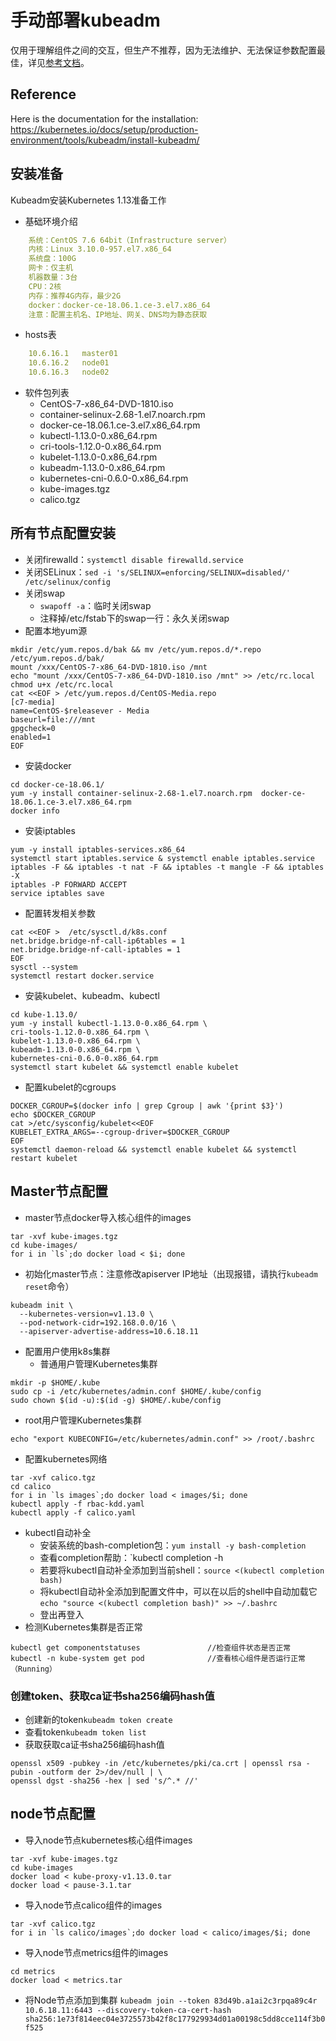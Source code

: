 # 手动部署kubeadm
仅用于理解组件之间的交互，但生产不推荐，因为无法维护、无法保证参数配置最佳，详见[参考文档](https://github.com/kelseyhightower/kubernetes-the-hard-way)。

## Reference
Here is the documentation for the installation:
https://kubernetes.io/docs/setup/production-environment/tools/kubeadm/install-kubeadm/

## 安装准备
Kubeadm安装Kubernetes 1.13准备工作 

- 基础环境介绍
```yaml
    系统：CentOS 7.6 64bit（Infrastructure server）
    内核：Linux 3.10.0-957.el7.x86_64  
    系统盘：100G
    网卡：仅主机  
    机器数量：3台
    CPU：2核
    内存：推荐4G内存，最少2G
    docker：docker-ce-18.06.1.ce-3.el7.x86_64
    注意：配置主机名、IP地址、网关、DNS均为静态获取
```
- hosts表
```yaml
    10.6.16.1	master01
    10.6.16.2	node01
    10.6.16.3	node02
```
- 软件包列表
  - CentOS-7-x86_64-DVD-1810.iso
  - container-selinux-2.68-1.el7.noarch.rpm  
  - docker-ce-18.06.1.ce-3.el7.x86_64.rpm
  - kubectl-1.13.0-0.x86_64.rpm
  - cri-tools-1.12.0-0.x86_64.rpm
  - kubelet-1.13.0-0.x86_64.rpm
  - kubeadm-1.13.0-0.x86_64.rpm
  - kubernetes-cni-0.6.0-0.x86_64.rpm
  - kube-images.tgz
  - calico.tgz

## 所有节点配置安装
- 关闭firewalld：`systemctl disable firewalld.service`
- 关闭SELinux：`sed -i 's/SELINUX=enforcing/SELINUX=disabled/' /etc/selinux/config`
- 关闭swap
  - `swapoff -a`：临时关闭swap
  - 注释掉/etc/fstab下的swap一行：永久关闭swap
- 配置本地yum源
```
mkdir /etc/yum.repos.d/bak && mv /etc/yum.repos.d/*.repo /etc/yum.repos.d/bak/
mount /xxx/CentOS-7-x86_64-DVD-1810.iso /mnt
echo "mount /xxx/CentOS-7-x86_64-DVD-1810.iso /mnt" >> /etc/rc.local
chmod u+x /etc/rc.local
cat <<EOF > /etc/yum.repos.d/CentOS-Media.repo
[c7-media]
name=CentOS-$releasever - Media
baseurl=file:///mnt
gpgcheck=0
enabled=1
EOF
```
- 安装docker
```
cd docker-ce-18.06.1/
yum -y install container-selinux-2.68-1.el7.noarch.rpm  docker-ce-18.06.1.ce-3.el7.x86_64.rpm
docker info
```
- 安装iptables
```
yum -y install iptables-services.x86_64
systemctl start iptables.service & systemctl enable iptables.service 
iptables -F && iptables -t nat -F && iptables -t mangle -F && iptables -X
iptables -P FORWARD ACCEPT
service iptables save
```
- 配置转发相关参数
```
cat <<EOF >  /etc/sysctl.d/k8s.conf
net.bridge.bridge-nf-call-ip6tables = 1
net.bridge.bridge-nf-call-iptables = 1
EOF
sysctl --system
systemctl restart docker.service
```
- 安装kubelet、kubeadm、kubectl
```
cd kube-1.13.0/
yum -y install kubectl-1.13.0-0.x86_64.rpm \
cri-tools-1.12.0-0.x86_64.rpm \
kubelet-1.13.0-0.x86_64.rpm \
kubeadm-1.13.0-0.x86_64.rpm \
kubernetes-cni-0.6.0-0.x86_64.rpm
systemctl start kubelet && systemctl enable kubelet
```
- 配置kubelet的cgroups
```
DOCKER_CGROUP=$(docker info | grep Cgroup | awk '{print $3}')
echo $DOCKER_CGROUP
cat >/etc/sysconfig/kubelet<<EOF
KUBELET_EXTRA_ARGS=--cgroup-driver=$DOCKER_CGROUP
EOF
systemctl daemon-reload && systemctl enable kubelet && systemctl restart kubelet
```


## Master节点配置
- master节点docker导入核心组件的images
```
tar -xvf kube-images.tgz
cd kube-images/
for i in `ls`;do docker load < $i; done
```
- 初始化master节点：注意修改apiserver IP地址（出现报错，请执行`kubeadm reset`命令）
```
kubeadm init \
  --kubernetes-version=v1.13.0 \
  --pod-network-cidr=192.168.0.0/16 \
  --apiserver-advertise-address=10.6.18.11
```
- 配置用户使用k8s集群
  - 普通用户管理Kubernetes集群
```
mkdir -p $HOME/.kube
sudo cp -i /etc/kubernetes/admin.conf $HOME/.kube/config
sudo chown $(id -u):$(id -g) $HOME/.kube/config
```
  - root用户管理Kubernetes集群
```
echo "export KUBECONFIG=/etc/kubernetes/admin.conf" >> /root/.bashrc
```
- 配置kubernetes网络
```
tar -xvf calico.tgz
cd calico
for i in `ls images`;do docker load < images/$i; done
kubectl apply -f rbac-kdd.yaml
kubectl apply -f calico.yaml
```
- kubectl自动补全
  - 安装系统的bash-completion包：`yum install -y bash-completion`
  - 查看completion帮助：`kubectl completion -h
  - 若要将kubectl自动补全添加到当前shell：`source <(kubectl completion bash)`
  - 将kubectl自动补全添加到配置文件中，可以在以后的shell中自动加载它`echo "source <(kubectl completion bash)" >> ~/.bashrc`
  - 登出再登入
- 检测Kubernetes集群是否正常
```
kubectl get componentstatuses               //检查组件状态是否正常
kubectl -n kube-system get pod              //查看核心组件是否运行正常（Running）
```

### 创建token、获取ca证书sha256编码hash值
- 创建新的token`kubeadm token create`
- 查看token`kubeadm token list`
- 获取获取ca证书sha256编码hash值
```
openssl x509 -pubkey -in /etc/kubernetes/pki/ca.crt | openssl rsa -pubin -outform der 2>/dev/null | \
openssl dgst -sha256 -hex | sed 's/^.* //'
```


## node节点配置
- 导入node节点kubernetes核心组件images
```
tar -xvf kube-images.tgz
cd kube-images
docker load < kube-proxy-v1.13.0.tar
docker load < pause-3.1.tar
```
- 导入node节点calico组件的images
```
tar -xvf calico.tgz
for i in `ls calico/images`;do docker load < calico/images/$i; done
```
- 导入node节点metrics组件的images
```
cd metrics
docker load < metrics.tar
```
- 将Node节点添加到集群
```kubeadm join --token 83d49b.a1ai2c3rpqa89c4r 10.6.18.11:6443 --discovery-token-ca-cert-hash sha256:1e73f814eec04e3725573b42f8c177929934d01a00198c5dd8cce114f3b0f525```

